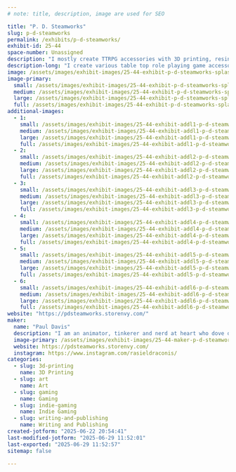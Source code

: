 ```yaml
---
# note: title, description, image are used for SEO

title: "P. D. Steamworks"
slug: p-d-steamworks
permalink: /exhibits/p-d-steamworks/
exhibit-id: 25-44
space-number: Unassigned
description: "I mostly create TTRPG accessories with 3D printing, resin casting, and some hand book binding."
description-long: "I create various table top role playing game accessories from 3D printed dice boxes, a fusion of dice box and dice tower I call a Tower Vault to hand casting resin dice, and have recently started making miniature modules and books for game masters and players to add to their own games or (eventually) run a full adventure with."
image: /assets/images/exhibit-images/25-44-exhibit-p-d-steamworks-splashpic-large.jpg
image-primary: 
  small: /assets/images/exhibit-images/25-44-exhibit-p-d-steamworks-splashpic-small.jpg
  medium: /assets/images/exhibit-images/25-44-exhibit-p-d-steamworks-splashpic-medium.jpg
  large: /assets/images/exhibit-images/25-44-exhibit-p-d-steamworks-splashpic-large.jpg
  full: /assets/images/exhibit-images/25-44-exhibit-p-d-steamworks-splashpic-full.jpg
additional-images: 
  - 1:
    small: /assets/images/exhibit-images/25-44-exhibit-addl1-p-d-steamworks-makerfairorlando2024-small.jpg
    medium: /assets/images/exhibit-images/25-44-exhibit-addl1-p-d-steamworks-makerfairorlando2024-medium.jpg
    large: /assets/images/exhibit-images/25-44-exhibit-addl1-p-d-steamworks-makerfairorlando2024-large.jpg
    full: /assets/images/exhibit-images/25-44-exhibit-addl1-p-d-steamworks-makerfairorlando2024-full.jpg
  - 2:
    small: /assets/images/exhibit-images/25-44-exhibit-addl2-p-d-steamworks-finnconmdc2025-3064-small.jpg
    medium: /assets/images/exhibit-images/25-44-exhibit-addl2-p-d-steamworks-finnconmdc2025-3064-medium.jpg
    large: /assets/images/exhibit-images/25-44-exhibit-addl2-p-d-steamworks-finnconmdc2025-3064-large.jpg
    full: /assets/images/exhibit-images/25-44-exhibit-addl2-p-d-steamworks-finnconmdc2025-3064-full.jpg
  - 3:
    small: /assets/images/exhibit-images/25-44-exhibit-addl3-p-d-steamworks-pic2-small.jpg
    medium: /assets/images/exhibit-images/25-44-exhibit-addl3-p-d-steamworks-pic2-medium.jpg
    large: /assets/images/exhibit-images/25-44-exhibit-addl3-p-d-steamworks-pic2-large.jpg
    full: /assets/images/exhibit-images/25-44-exhibit-addl3-p-d-steamworks-pic2-full.jpg
  - 4:
    small: /assets/images/exhibit-images/25-44-exhibit-addl4-p-d-steamworks-pic1-small.jpg
    medium: /assets/images/exhibit-images/25-44-exhibit-addl4-p-d-steamworks-pic1-medium.jpg
    large: /assets/images/exhibit-images/25-44-exhibit-addl4-p-d-steamworks-pic1-large.jpg
    full: /assets/images/exhibit-images/25-44-exhibit-addl4-p-d-steamworks-pic1-full.jpg
  - 5:
    small: /assets/images/exhibit-images/25-44-exhibit-addl5-p-d-steamworks-pic3-small.jpg
    medium: /assets/images/exhibit-images/25-44-exhibit-addl5-p-d-steamworks-pic3-medium.jpg
    large: /assets/images/exhibit-images/25-44-exhibit-addl5-p-d-steamworks-pic3-large.jpg
    full: /assets/images/exhibit-images/25-44-exhibit-addl5-p-d-steamworks-pic3-full.jpg
  - 6:
    small: /assets/images/exhibit-images/25-44-exhibit-addl6-p-d-steamworks-pic4-small.jpg
    medium: /assets/images/exhibit-images/25-44-exhibit-addl6-p-d-steamworks-pic4-medium.jpg
    large: /assets/images/exhibit-images/25-44-exhibit-addl6-p-d-steamworks-pic4-large.jpg
    full: /assets/images/exhibit-images/25-44-exhibit-addl6-p-d-steamworks-pic4-full.jpg
website: "https://pdsteamworks.storenvy.com/"
maker: 
  name: "Paul Davis"
  description: "I am an animator, tinkerer and nerd at heart who dove deep into trpgs. Got into 3d printing a good few years ago now and have been fusing my love of various media, 3d printing, tinkering, and ttrpg accessories."
  image-primary: /assets/images/exhibit-images/25-44-maker-p-d-steamworks-pdslogo-medium.png
  website: https://pdsteamworks.storenvy.com/
  instagram: https://www.instagram.com/rasieldraconis/
categories: 
  - slug: 3d-printing
    name: 3D Printing
  - slug: art
    name: Art
  - slug: gaming
    name: Gaming
  - slug: indie-gaming
    name: Indie Gaming
  - slug: writing-and-publishing
    name: Writing and Publishing
created-jotform: "2025-06-22 20:54:41"
last-modified-jotform: "2025-06-29 11:52:01"
last-exported: "2025-06-29 11:52:57"
sitemap: false

---
```

